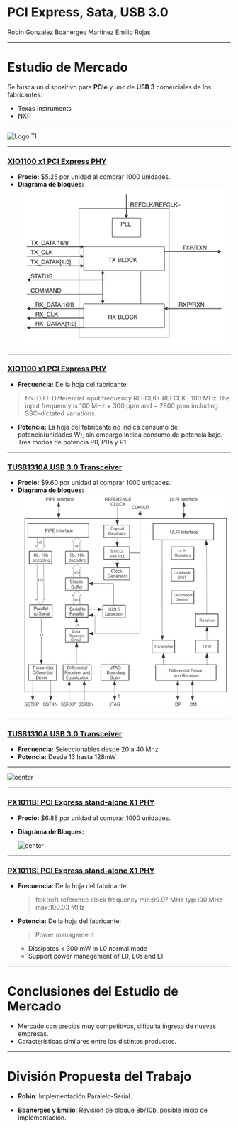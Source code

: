 <!-- $theme: default -->

PCI Express, Sata, USB 3.0
===

Robin Gonzalez
Boanerges Martinez
Emilio Rojas

---

Estudio de Mercado
===

Se busca un dispositivo para __PCIe__ y uno de __USB 3__ comerciales de los fabricantes:
- Texas Instruments
- NXP

---

 ![Logo TI](http://oedk.rice.edu/Resources/Pictures/ti_logo.jpg)

---

### [XIO1100 x1 PCI Express PHY](http://www.ti.com/product/XIO1100)

- __Precio:__ $5.25 por unidad al comprar 1000 unidades.
- __Diagrama de bloques:__
![center](presentacion-1/xio1100-diagrama-de-bloques.svg)

---

### [XIO1100 x1 PCI Express PHY](http://www.ti.com/product/XIO1100)
  - __Frecuencia:__ De la hoja del fabricante: 
  >fIN–DIFF
  >Differential input frequency
  >REFCLK+
  >REFCLK−
  >100 MHz The input frequency is 100 MHz + 300 ppm and
  >− 2800 ppm including SSC–dictated variations.
  
  - __Potencia:__ La hoja del fabricante no indica consumo de potencia(unidades W), sin embargo indica consumo de potencia bajo. Tres modos de potencia P0, P0s y P1.

---

### [TUSB1310A USB 3.0 Transceiver](http://www.ti.com/product/TUSB1310A)
- __Precio:__ $9.60 por unidad al comprar 1000 unidades.
- __Diagrama de bloques:__
![80% center](presentacion-1/fbd_sllse32.gif)

---

### [TUSB1310A USB 3.0 Transceiver](http://www.ti.com/product/TUSB1310A)
  - __Frecuencia:__ 
  Seleccionables desde 20 a 40 Mhz
  - __Potencia:__ 
  Desde 13 hasta 128mW
  
---

 ![center](https://upload.wikimedia.org/wikipedia/commons/thumb/1/13/NXP_Semiconductors_Logo.svg/1200px-NXP_Semiconductors_Logo.svg.png)
 
---

### [PX1011B: PCI Express stand-alone X1 PHY](https://www.nxp.com/products/interfaces/pci-express/pci-express-stand-alone-x1-phy:PX1011B)

- __Precio:__ $6.88 por unidad al comprar 1000 unidades.
- __Diagrama de Bloques:__

  ![center](https://www.nxp.com/assets/images/en/block-diagrams/002aac211.gif)

---

### [PX1011B: PCI Express stand-alone X1 PHY](https://www.nxp.com/products/interfaces/pci-express/pci-express-stand-alone-x1-phy:PX1011B)

- __Frecuencia:__ De la hoja del fabricante: 
   > fclk(ref) 
   > reference clock frequency 
   > min:99.97 MHz
   > typ:100 MHz
   > max:100.03 MHz

- __Potencia:__ De la hoja del fabricante:

  > Power management
    - Dissipates < 300 mW in L0 normal mode
    - Support power management of L0, L0s and L1

---


# Conclusiones del Estudio de Mercado

  - Mercado con precios muy competitivos, dificulta ingreso de nuevas empresas.
  - Características similares entre los distintos productos.


---

# División Propuesta del Trabajo

 
 - __Robin__: Implementación Paralelo-Serial.
 
 - __Boanerges y Emilio__: Revisión de bloque 8b/10b, posible inicio de implementación.
